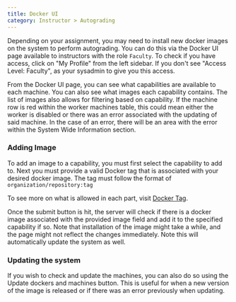 ```yaml
---
title: Docker UI
category: Instructor > Autograding
---
```


Depending on your assignment, you may need to install new docker
images on the system to perform autograding. You can do this via the
Docker UI page available to instructors with the role `Faculty`.  To
check if you have access, click on "My Profile" from the left sidebar.
If you don't see "Access Level: Faculty", as your sysadmin to give you
this access.

From the Docker UI page, you can see what capabilities are
available to each machine. You can also see what images
each capability contains. The list of images also allows for
filtering based on capability. If the machine row is red within
the worker machines table, this could mean either the worker is
disabled or there was an error associated with the updating of
said machine. In the case of an error, there will be an area with
the error within the System Wide Information section.

### Adding Image

To add an image to a capability, you must first select the
capability to add to. Next you must provide a valid Docker
tag that is associated with your desired docker image.
The tag must follow the format of ``organization/repository:tag``

To see more on what is allowed in each part, visit
[Docker Tag](https://docs.docker.com/engine/reference/commandline/tag/).

Once the submit button is hit, the server will check if there is a
docker image associated with the provided image field and add it to
the specified capability if so. Note that installation of the image
might take a while, and the page might not reflect the changes
immediately. Note this will automatically update the system as well.

### Updating the system
If you wish to check and update the machines, you can also do so using
the Update dockers and machines button. This is useful for when a new
version of the image is released or if there was an error previously
when updating.
